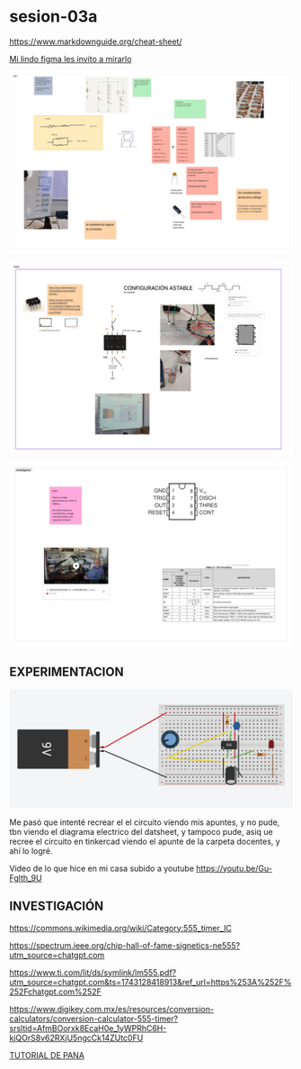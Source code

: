 # sesion-03a

<https://www.markdownguide.org/cheat-sheet/>

[Mi lindo figma les invito a mirarlo](https://www.figma.com/board/2tv4jx75qGZa6Gua2UCVer/taller.maq.electr?node-id=129-560&t=cVq1IzUTy8WWUreN-1)


![Foto 1 de mis apuntes en figma](tme-03a-inicio.png)

![Foto 2 de mis apuntes en figma](tme-03a-astable.png)

![Foto 3 de mis apuntes en figma](tme-03a-investigacion.png)

## EXPERIMENTACION


![Foto de circuito en tinkercad](tme-03a-tinker.png)

Me pasó que intenté recrear el el circuito viendo mis apuntes, y no pude, tbn viendo el diagrama electrico del datsheet, y tampoco pude, asiq ue recree el circuito en tinkercad viendo el apunte de la carpeta docentes, y ahí lo logré.

Video de lo que hice en mi casa subido a youtube
<https://youtu.be/Gu-Fglth_9U>



## INVESTIGACIÓN

<https://commons.wikimedia.org/wiki/Category:555_timer_IC>

<https://spectrum.ieee.org/chip-hall-of-fame-signetics-ne555?utm_source=chatgpt.com>

<https://www.ti.com/lit/ds/symlink/lm555.pdf?utm_source=chatgpt.com&ts=1743128418913&ref_url=https%253A%252F%252Fchatgpt.com%252F>

<https://www.digikey.com.mx/es/resources/conversion-calculators/conversion-calculator-555-timer?srsltid=AfmBOorxk8EcaH0e_1yWPRhC6H-kjQOrS8v62RXjU5ngcCk14ZUtc0FU>

[TUTORIAL DE PANA](https://www.youtube.com/watch?v=tn5-XiB8oJk&t=39s)

